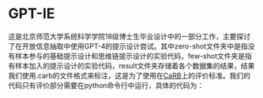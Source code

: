 # GPT-IE
这是北京师范大学系统科学学院18级博士生毕业设计中的一部分工作，主要探讨了在开放信息抽取中使用GPT-4的提示设计尝试。其中zero-shot文件夹中是指没有样本参与的基础提示设计和思维链提示设计的实验代码，few-shot文件夹是指有样本加入的提示设计的实验代码，result文件夹存储着各个数据集的结果，结果我们使用.carb的文件格式来标注，这是为了使用在[CaRB](https://github.com/dair-iitd/CaRB)上的评价标准。我们的代码只有评价部分需要在python命令行中运行，具体的代码为：  





